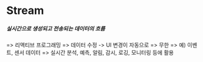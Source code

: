 # Stream

##### 실시간으로 생성되고 전송되는 데이터의 흐름
=> 리액티브 프로그래밍
=> 데이터 수정 -> UI 변경이 자동으로
=> 무한
=> 예) 이벤트, 센서 데이터
=> 실시간 분석, 예측, 알림, 감시, 로깅, 모니터링 등에 활용
